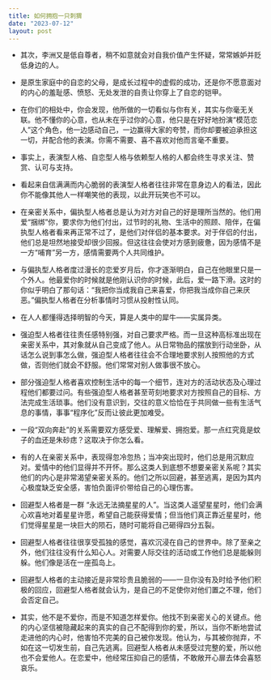 ```yaml
---
title: 如何拥抱一只刺猬
date: "2023-07-12"
layout: post
---
```


- 其次，李洲又是低自尊者，稍不如意就会对自我价值产生怀疑，常常嫉妒并贬低身边的人。

- 是原生家庭中的自恋的父母，是成长过程中的虚假的成功，还是你不愿意面对的内心的羞耻感、愤怒、无处发泄的自责让你穿上了自恋的铠甲。

- 在你们的相处中，你会发现，他所做的一切看似与你有关，其实与你毫无关联。他不懂你的心意，也从未在乎过你的心意，他只是在好好地扮演“模范恋人”这个角色，他一边感动自己，一边赢得大家的夸赞，而你却要被迫承担这一切，并配合他的表演。你需不需要、喜不喜欢对他而言毫不重要。

- 事实上，表演型人格、自恋型人格与依赖型人格的人都会终生寻求关注、赞赏、认可与支持。

- 看起来自信满满而内心脆弱的表演型人格者往往非常在意身边人的看法，因此你不能像其他人一样嘲笑他的表现，以此开玩笑也不可以。

- 在亲密关系中，偏执型人格者总是认为对方对自己的好是理所当然的。他们用爱“捆绑”你，要求你为他们付出，过节时的礼物、生活中的照顾、陪伴，在偏执型人格者看来再正常不过了，是他们对伴侣的基本要求。对于伴侣的付出，他们总是坦然地接受却很少回报。但这往往会使对方感到疲惫，因为感情不是一方“哺育”另一方，感情需要两个人共同维护。

- 与偏执型人格者度过漫长的恋爱岁月后，你才逐渐明白，自己在他眼里只是一个外人。他最爱你的时候就是他刚认识你的时候，此后，爱一路下滑。这时的你似乎明白了那句话：“我把你当成我自己来喜爱，你把我当成你自己来厌恶。”偏执型人格者在分析事情时习惯从投射性认同。

- 在人人都懂得选择明智的今天，算是人类中的犀牛——实属异类。

- 强迫型人格者往往责任感特别强，对自己要求严格。而一旦这种高标准出现在亲密关系中，其对象就从自己变成了他人。从日常物品的摆放到行动坐卧，从话怎么说到事怎么做，强迫型人格者往往会不合理地要求别人按照他的方式做，否则他们就会不舒服。他们常常对别人做事很不放心。

- 部分强迫型人格者喜欢控制生活中的每一个细节，连对方的活动状态及心理过程他们都要过问。有些强迫型人格者甚至苛刻地要求对方按照自己的目标、方法完成生活琐事。他们没有意识到，交往的意义恰恰在于共同做一些有生活气息的事情，事事“程序化”反而让彼此更加难受。

- 一段“双向奔赴”的关系需要双方感受爱、理解爱、拥抱爱。那一点红究竟是蚊子的血还是朱砂痣？这取决于你怎么看。

- 有的人在亲密关系中，表现得忽冷忽热；当冲突出现时，他们总是用沉默应对。爱情中的他们显得并不开怀。那么这类人到底想不想要亲密关系呢？其实他们的内心是非常渴望亲密关系的。他们之所以回避，甚至逃离，是因为其内心极度缺乏安全感，害怕负面评价带给自己的心理伤害。

- 回避型人格者是一群 “永远无法摘星星的人”。当这类人遥望星星时，他们会满心欢喜地对着星星许愿，希望自己能获得爱情；但当他们真正靠近星星时，他们觉得星星是一块巨大的陨石，随时可能将自己砸得四分五裂。

- 回避型人格者往往很享受孤独的感觉，喜欢沉浸在自己的世界中。除了至亲之外，他们往往没有什么知心人。对需要人际交往的活动或工作他们总是能躲则躲。他们像是活在一座孤岛上。

- 回避型人格者的主动接近是非常珍贵且脆弱的——一旦你没有及时给予他们积极的回应，回避型人格者就会认为，是自己的不足使你对他们置之不理，他们会否定自己。

- 其实，他不是不爱你，而是不知道怎样爱你。他找不到亲密关心的关键点。他的内心坚信被隐藏起来的真实的自己不配得到你的爱，所以，当你不断地尝试走进他的内心时，他害怕不完美的自己被你发现。他认为，与其被你抛弃，不如在这一切发生前，自己先逃离。回避型人格者从未感受过完整的爱，所以他也不会爱他人。在恋爱中，他经常压抑自己的感情，不敢敞开心扉去体会喜怒哀乐。

